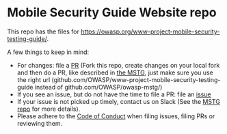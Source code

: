 # Mobile Security Guide Website repo

This repo has the files for https://owasp.org/www-project-mobile-security-testing-guide/. 

A few things to keep in mind:

 - For changes: file a [PR](https://github.com/OWASP/www-project-mobile-security-testing-guide/pulls) (Fork this repo, create changes on your local fork and then do a PR, like described in [the MSTG](https://github.com/OWASP/owasp-mstg/blob/master/CONTRIBUTING.md#how-to-set-up-your-contributor-environment), just make sure you use the right url (github.com/OWASP/www-project-mobile-security-testing-guide instead of github.com/OWASP/owasp-mstg/)
 - If you see an issue, but do not have the time to file a PR: file an [issue](https://github.com/OWASP/www-project-mobile-security-testing-guide/issues)
 - If your issue is not picked up timely, contact us on Slack (See the [MSTG repo](https://github.com/OWASP/owasp-mstg/) for more details).
 - Please adhere to the [Code of Conduct](https://github.com/OWASP/owasp-mstg/blob/master/CODE_OF_CONDUCT.md) when filing issues, filing PRs or reviewing them.
